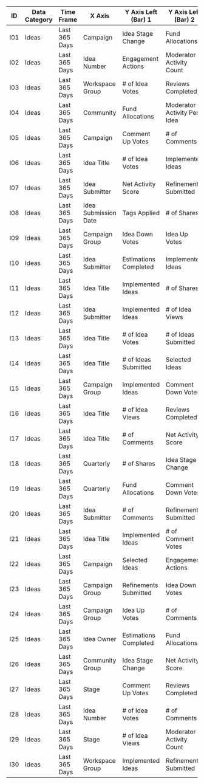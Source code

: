 | ID  | Data Category | Time Frame    | X Axis               | Y Axis Left (Bar) 1   | Y Axis Left (Bar) 2         | Y Axis Right (Line) 1       | Y Axis Right (Line) 2       | Expected Columns |
|-----|---------------|---------------|----------------------|-----------------------|-----------------------------|-----------------------------|-----------------------------|------------------|
| I01 | Ideas         | Last 365 Days | Campaign             | Idea Stage Change     | Fund Allocations            | Tags Applied                | Implemented Ideas           |                  |
| I02 | Ideas         | Last 365 Days | Idea Number          | Engagement Actions    | Moderator Activity Count    | # of Ideas Submitted        | # of Idea Votes             |                  |
| I03 | Ideas         | Last 365 Days | Workspace Group      | # of Idea Votes       | Reviews Completed           | Refinements Submitted       | Moderator Activity Count    |                  |
| I04 | Ideas         | Last 365 Days | Community            | Fund Allocations      | Moderator Activity Per Idea | Idea Down Votes             | Idea Stage Change           |                  |
| I05 | Ideas         | Last 365 Days | Campaign             | Comment Up Votes      | # of Comments               | Implemented Ideas           | Idea Up Votes               |                  |
| I06 | Ideas         | Last 365 Days | Idea Title           | # of Idea Votes       | Implemented Ideas           | Engagement Actions          | Fund Allocations            |                  |
| I07 | Ideas         | Last 365 Days | Idea Submitter       | Net Activity Score    | Refinements Submitted       | Comment Up Votes            | Implemented Ideas           |                  |
| I08 | Ideas         | Last 365 Days | Idea Submission Date | Tags Applied          | # of Shares                 | Idea Stage Change           | # of Comments               |                  |
| I09 | Ideas         | Last 365 Days | Campaign Group       | Idea Down Votes       | Idea Up Votes               | Idea Stage Change           | # of Idea Views             |                  |
| I10 | Ideas         | Last 365 Days | Idea Submitter       | Estimations Completed | Implemented Ideas           | Moderator Activity Count    | Idea Stage Change           |                  |
| I11 | Ideas         | Last 365 Days | Idea Title           | Implemented Ideas     | # of Shares                 | Fund Allocations            | Net Activity Score          |                  |
| I12 | Ideas         | Last 365 Days | Idea Submitter       | Implemented Ideas     | # of Idea Views             | Tags Applied                | Moderator Activity Per Idea |                  |
| I13 | Ideas         | Last 365 Days | Idea Title           | # of Idea Votes       | # of Ideas Submitted        | Estimations Completed       | # of Idea Views             |                  |
| I14 | Ideas         | Last 365 Days | Idea Title           | # of Ideas Submitted  | Selected Ideas              | Engagement Actions          | # of Idea Votes             |                  |
| I15 | Ideas         | Last 365 Days | Campaign Group       | Implemented Ideas     | Comment Down Votes          | Idea Down Votes             | # of Comment Votes          |                  |
| I16 | Ideas         | Last 365 Days | Idea Title           | # of Idea Views       | Reviews Completed           | Implemented Ideas           | Idea Stage Change           |                  |
| I17 | Ideas         | Last 365 Days | Idea Title           | # of Comments         | Net Activity Score          | Engagement Actions          | # of Idea Votes             |                  |
| I18 | Ideas         | Last 365 Days | Quarterly            | # of Shares           | Idea Stage Change           | Moderator Activity Per Idea | # of Idea Votes             |                  |
| I19 | Ideas         | Last 365 Days | Quarterly            | Fund Allocations      | Comment Down Votes          | Selected Ideas              | Moderator Activity Per Idea |                  |
| I20 | Ideas         | Last 365 Days | Idea Submitter       | # of Comments         | Refinements Submitted       | Selected Ideas              | Comment Down Votes          |                  |
| I21 | Ideas         | Last 365 Days | Idea Title           | Implemented Ideas     | # of Comment Votes          | Moderator Activity Count    | Estimations Completed       |                  |
| I22 | Ideas         | Last 365 Days | Campaign             | Selected Ideas        | Engagement Actions          | # of Ideas Submitted        | Idea Down Votes             |                  |
| I23 | Ideas         | Last 365 Days | Campaign Group       | Refinements Submitted | Idea Down Votes             | Estimations Completed       | # of Shares                 |                  |
| I24 | Ideas         | Last 365 Days | Campaign Group       | Idea Up Votes         | # of Comments               | Reviews Completed           | Implemented Ideas           |                  |
| I25 | Ideas         | Last 365 Days | Idea Owner           | Estimations Completed | Fund Allocations            | Net Activity Score          | # of Ideas Submitted        |                  |
| I26 | Ideas         | Last 365 Days | Community Group      | Idea Stage Change     | Net Activity Score          | Comment Up Votes            | # of Idea Votes             |                  |
| I27 | Ideas         | Last 365 Days | Stage                | Comment Up Votes      | Reviews Completed           | # of Idea Votes             | Net Activity Score          |                  |
| I28 | Ideas         | Last 365 Days | Idea Number          | # of Idea Votes       | # of Comments               | # of Ideas Submitted        | Estimations Completed       |                  |
| I29 | Ideas         | Last 365 Days | Stage                | # of Idea Views       | Moderator Activity Count    | Idea Down Votes             | # of Idea Votes             |                  |
| I30 | Ideas         | Last 365 Days | Workspace Group      | Implemented Ideas     | Refinements Submitted       | # of Comments               | Estimations Completed       |                  |

